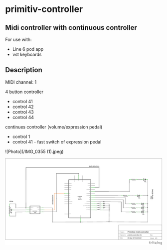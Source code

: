 # primitiv-controller
## Midi controller with continuous controller

For use with:
* Line 6 pod app
* vst keyboards

## Description

MIDI channel: 1

4 button controller
 - control 41
 - control 42
 - control 43
 - control 44
 
 continues controller (volume/expression pedal)
 - control 1
 - control 41 - fast switch of expression pedal
 

 
 ![Photo](/IMG_0355 (1).jpeg)
 
![Scheme](/primitiv-controller_schem.png)
